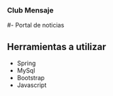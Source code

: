 ### Club Mensaje
#- Portal de noticias
## Herramientas a utilizar
- Spring
- MySql
- Bootstrap
- Javascript
